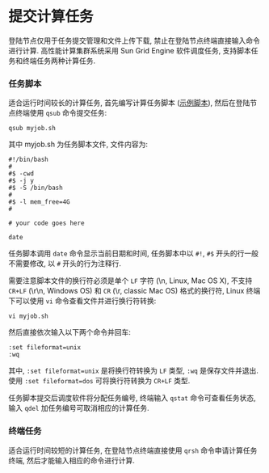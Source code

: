 # 提交计算任务

登陆节点仅用于任务提交管理和文件上传下载, 禁止在登陆节点终端直接输入命令进行计算. 高性能计算集群系统采用 Sun Grid Engine 软件调度任务, 支持脚本任务和终端任务两种计算任务.

### 任务脚本

适合运行时间较长的计算任务, 首先编写计算任务脚本 ([示例脚本](../qsub/)), 然后在登陆节点终端使用 `qsub` 命令提交任务:

    qsub myjob.sh

其中 myjob.sh 为任务脚本文件, 文件内容为:

```
#!/bin/bash
#
#$ -cwd
#$ -j y
#$ -S /bin/bash
#
#$ -l mem_free=4G
#

# your code goes here

date
```

任务脚本调用 `date` 命令显示当前日期和时间, 任务脚本中以 `#!`, `#$` 开头的行一般不需要修改, 以 `#` 开头的行为注释行.

需要注意脚本文件的换行符必须是单个 `LF` 字符 (\n, Linux, Mac OS X), 不支持 `CR+LF` (\r\n, Windows OS) 和 `CR` (\r, classic Mac OS) 格式的换行符, Linux 终端下可以使用 `vi` 命令查看文件并进行换行符转换:

    vi myjob.sh

然后直接依次输入以下两个命令并回车:

    :set fileformat=unix
    :wq

其中, `:set fileformat=unix` 是将换行符转换为 `LF` 类型, `:wq` 是保存文件并退出. 使用 `:set fileformat=dos` 可将换行符转换为 `CR+LF` 类型.

任务脚本提交后调度软件将分配任务编号, 终端输入 `qstat` 命令可查看任务状态, 输入 `qdel` 加任务编号可取消相应的计算任务.

### 终端任务

适合运行时间较短的计算任务, 在登陆节点终端直接使用 `qrsh` 命令申请计算任务终端, 然后才能输入相应的命令进行计算. 

